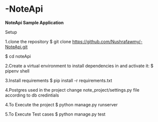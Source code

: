 # -NoteApi
**NoteApi Sample Application**

Setup

1.clone the repository
$ git clone https://github.com/Nushrafawmy/-NoteApi.git

$ cd noteApi

2.Create a virtual environment to install dependencies in and activate it:
$ pipenv shell

3.Install requirements
$ pip install -r requirements.txt

4.Postgres used in the project
change note_project/settings.py file according to db credintials

4.To Execute the project
$ python manage.py runserver

5.To Execute Test cases
$ python manage.py test
